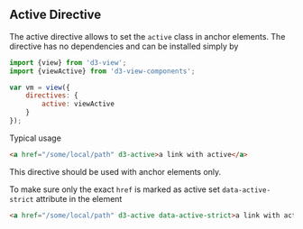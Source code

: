 ## Active Directive

The active directive allows to set the ``active`` class in anchor elements.
The directive has no dependencies and can be installed simply by
```javascript
import {view} from 'd3-view';
import {viewActive} from 'd3-view-components';

var vm = view({
    directives: {
        active: viewActive
    }
});
```
Typical usage
```html
<a href="/some/local/path" d3-active>a link with active</a>
```
This directive should be used with anchor elements only.

To make sure only the exact ``href`` is marked as active set ``data-active-strict``
attribute in the element
```html
<a href="/some/local/path" d3-active data-active-strict>a link with active</a>
```

